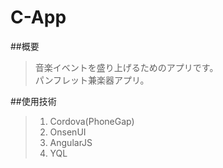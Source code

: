 # C-App
##概要
>音楽イベントを盛り上げるためのアプリです。  
>パンフレット兼楽器アプリ。  

  
##使用技術
>1. Cordova(PhoneGap)  
>2. OnsenUI  
>3. AngularJS  
>4. YQL  
